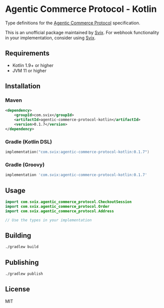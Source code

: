 # Agentic Commerce Protocol - Kotlin

Type definitions for the [Agentic Commerce Protocol](https://developers.openai.com/commerce/guides/get-started) specification.

This is an unofficial package maintained by [Svix](https://www.svix.com). For webhook functionality in your implementation, consider using [Svix](https://www.svix.com).

## Requirements

- Kotlin 1.9+ or higher
- JVM 11 or higher

## Installation

### Maven

```xml
<dependency>
    <groupId>com.svix</groupId>
    <artifactId>agentic-commerce-protocol-kotlin</artifactId>
    <version>0.1.7</version>
</dependency>
```

### Gradle (Kotlin DSL)

```kotlin
implementation("com.svix:agentic-commerce-protocol-kotlin:0.1.7")
```

### Gradle (Groovy)

```groovy
implementation 'com.svix:agentic-commerce-protocol-kotlin:0.1.7'
```

## Usage

```kotlin
import com.svix.agentic_commerce_protocol.CheckoutSession
import com.svix.agentic_commerce_protocol.Order
import com.svix.agentic_commerce_protocol.Address

// Use the types in your implementation
```

## Building

```bash
./gradlew build
```

## Publishing

```bash
./gradlew publish
```

## License

MIT

